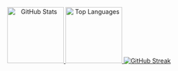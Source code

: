 <div align="center">
  <a href="https://akileshjayakumar.com">
    <img 
      height="130em" 
      src="https://github-readme-stats.vercel.app/api?username=akileshjayakumar&theme=github_dark&hide_border=true&count_private=true&hide_title=true&show_icons=true&hide=stars&card_width=400" 
      alt="GitHub Stats"
    />
  </a>

  <a href="https://akileshjayakumar.com">
    <img 
      height="130em" 
      src="https://github-readme-stats.vercel.app/api/top-langs/?username=akileshjayakumar&theme=github_dark&hide_border=true&count_private=true&hide_title=true&layout=compact&langs_count=6&card_width=400" 
      alt="Top Languages"
    />
  </a>

  <a href="https://www.akileshjayakumar.com">
    <img 
      src="https://github-readme-streak-stats.herokuapp.com?user=akileshjayakumar&theme=github-dark&hide_border=false&mode=weekly&card_width=800&card_height=200" 
      alt="GitHub Streak"
    />
  </a>
</div>
